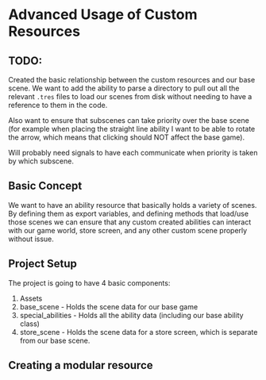 # Advanced Usage of Custom Resources

## TODO:

Created the basic relationship between the custom resources and our base scene. We want to add the ability to parse a directory to pull out all the relevant `.tres` files to load our scenes from disk without needing to have a reference to them in the code.

Also want to ensure that subscenes can take priority over the base scene (for example when placing the straight line ability I want to be able to rotate the arrow, which means that clicking should NOT affect the base game).

Will probably need signals to have each communicate when priority is taken by which subscene.

## Basic Concept

We want to have an ability resource that basically holds a variety of scenes. By defining them as export variables, and defining methods that load/use those scenes we can ensure that any custom created abilities can interact with our game world, store screen, and any other custom scene properly without issue.

## Project Setup

The project is going to have 4 basic components:

1. Assets
2. base_scene - Holds the scene data for our base game
3. special_abilities - Holds all the ability data (including our base ability class)
4. store_scene - Holds the scene data for a store screen, which is separate from our base scene.

## Creating a modular resource
